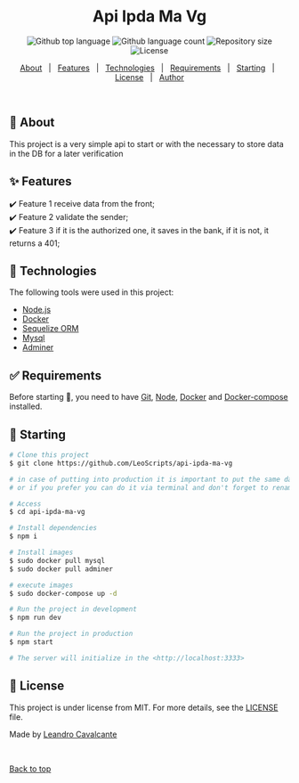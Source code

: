 
<h1 align="center">Api Ipda Ma Vg</h1>

<p align="center">
  <img alt="Github top language" src="https://img.shields.io/github/languages/top/LeoScripts/api-ipda-ma-vg?color=56BEB8">

  <img alt="Github language count" src="https://img.shields.io/github/languages/count/LeoScripts/api-ipda-ma-vg?color=56BEB8">

  <img alt="Repository size" src="https://img.shields.io/github/repo-size/LeoScripts/api-ipda-ma-vg?color=56BEB8">

  <img alt="License" src="https://img.shields.io/github/license/LeoScripts/api-ipda-ma-vg?color=56BEB8">

</p>

<!-- Status -->

<!-- <h4 align="center"> 
	🚧  Api Ipda Ma Vg 🚀 Under construction...  🚧
</h4> 

<hr> -->

<p align="center">
  <a href="#dart-about">About</a> &#xa0; | &#xa0; 
  <a href="#sparkles-features">Features</a> &#xa0; | &#xa0;
  <a href="#rocket-technologies">Technologies</a> &#xa0; | &#xa0;
  <a href="#white_check_mark-requirements">Requirements</a> &#xa0; | &#xa0;
  <a href="#checkered_flag-starting">Starting</a> &#xa0; | &#xa0;
  <a href="#memo-license">License</a> &#xa0; | &#xa0;
  <a href="https://github.com/LeoScripts" target="_blank">Author</a>
</p>

<br>

## :dart: About ##

This project is a very simple api to start or with the necessary to store data in the DB for a later verification

## :sparkles: Features ##

:heavy_check_mark: Feature 1 receive data from the front;\
:heavy_check_mark: Feature 2 validate the sender;\
:heavy_check_mark: Feature 3 if it is the authorized one, it saves in the bank, if it is not, it returns a 401;

## :rocket: Technologies ##

The following tools were used in this project:

- [Node.js](https://nodejs.org/en/)
- [Docker](https://www.docker.com/)
- [Sequelize ORM](https://sequelize.org/)
- [Mysql](https://www.mysql.com/)
- [Adminer](https://kinsta.com/pt/blog/adminer/)


## :white_check_mark: Requirements ##

Before starting :checkered_flag:, you need to have [Git](https://git-scm.com), [Node](https://nodejs.org/en/), [Docker](https://www.docker.com/) and [Docker-compose](https://docs.docker.com/compose/) installed.

## :checkered_flag: Starting ##

```bash
# Clone this project
$ git clone https://github.com/LeoScripts/api-ipda-ma-vg

# in case of putting into production it is important to put the same database password inside the .env and docker-compose.yaml inside the environment variables 
# or if you prefer you can do it via terminal and don't forget to rename the .env.example to .env

# Access
$ cd api-ipda-ma-vg

# Install dependencies
$ npm i

# Install images  
$ sudo docker pull mysql
$ sudo docker pull adminer

# execute images
$ sudo docker-compose up -d

# Run the project in development
$ npm run dev

# Run the project in production
$ npm start

# The server will initialize in the <http://localhost:3333>
```

## :memo: License ##

This project is under license from MIT. For more details, see the [LICENSE](LICENSE.md) file.


Made by <a href="https://github.com/LeoScripts" target="_blank">Leandro Cavalcante</a>

&#xa0;

<a href="#top">Back to top</a>
